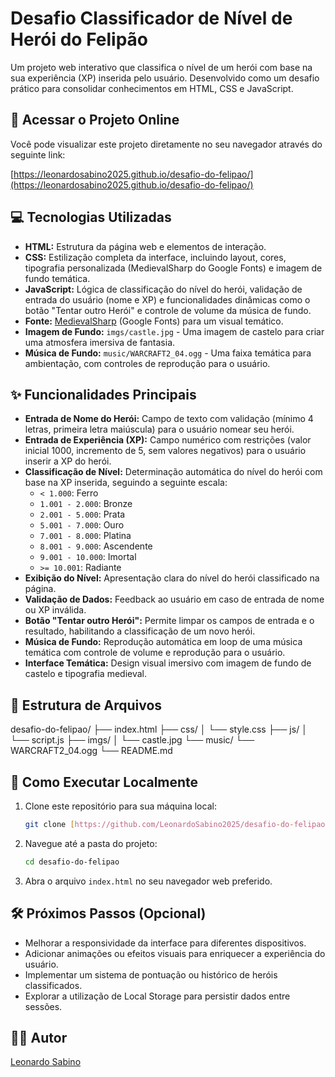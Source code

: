 # Desafio Classificador de Nível de Herói do Felipão

Um projeto web interativo que classifica o nível de um herói com base na sua experiência (XP) inserida pelo usuário. Desenvolvido como um desafio prático para consolidar conhecimentos em HTML, CSS e JavaScript.

## 🚀 Acessar o Projeto Online

Você pode visualizar este projeto diretamente no seu navegador através do seguinte link:

[https://leonardosabino2025.github.io/desafio-do-felipao/](https://leonardosabino2025.github.io/desafio-do-felipao/)

## 💻 Tecnologias Utilizadas

* **HTML:** Estrutura da página web e elementos de interação.
* **CSS:** Estilização completa da interface, incluindo layout, cores, tipografia personalizada (MedievalSharp do Google Fonts) e imagem de fundo temática.
* **JavaScript:** Lógica de classificação do nível do herói, validação de entrada do usuário (nome e XP) e funcionalidades dinâmicas como o botão "Tentar outro Herói" e controle de volume da música de fundo.
* **Fonte:** [MedievalSharp](https://fonts.googleapis.com/css2?family=MedievalSharp&display=swap) (Google Fonts) para um visual temático.
* **Imagem de Fundo:** `imgs/castle.jpg` - Uma imagem de castelo para criar uma atmosfera imersiva de fantasia.
* **Música de Fundo:** `music/WARCRAFT2_04.ogg` - Uma faixa temática para ambientação, com controles de reprodução para o usuário.

## ✨ Funcionalidades Principais

* **Entrada de Nome do Herói:** Campo de texto com validação (mínimo 4 letras, primeira letra maiúscula) para o usuário nomear seu herói.
* **Entrada de Experiência (XP):** Campo numérico com restrições (valor inicial 1000, incremento de 5, sem valores negativos) para o usuário inserir a XP do herói.
* **Classificação de Nível:** Determinação automática do nível do herói com base na XP inserida, seguindo a seguinte escala:
    * `< 1.000`: Ferro
    * `1.001 - 2.000`: Bronze
    * `2.001 - 5.000`: Prata
    * `5.001 - 7.000`: Ouro
    * `7.001 - 8.000`: Platina
    * `8.001 - 9.000`: Ascendente
    * `9.001 - 10.000`: Imortal
    * `>= 10.001`: Radiante
* **Exibição do Nível:** Apresentação clara do nível do herói classificado na página.
* **Validação de Dados:** Feedback ao usuário em caso de entrada de nome ou XP inválida.
* **Botão "Tentar outro Herói":** Permite limpar os campos de entrada e o resultado, habilitando a classificação de um novo herói.
* **Música de Fundo:** Reprodução automática em loop de uma música temática com controle de volume e reprodução para o usuário.
* **Interface Temática:** Design visual imersivo com imagem de fundo de castelo e tipografia medieval.

## 📂 Estrutura de Arquivos

desafio-do-felipao/
├── index.html
├── css/
│   └── style.css
├── js/
│   └── script.js
├── imgs/
│   └── castle.jpg
└── music/
└── WARCRAFT2_04.ogg
└── README.md

## 🚀 Como Executar Localmente

1.  Clone este repositório para sua máquina local:
    ```bash
    git clone [https://github.com/LeonardoSabino2025/desafio-do-felipao.git](https://github.com/LeonardoSabino2025/desafio-do-felipao.git)
    ```
2.  Navegue até a pasta do projeto:
    ```bash
    cd desafio-do-felipao
    ```
3.  Abra o arquivo `index.html` no seu navegador web preferido.

## 🛠️ Próximos Passos (Opcional)

* Melhorar a responsividade da interface para diferentes dispositivos.
* Adicionar animações ou efeitos visuais para enriquecer a experiência do usuário.
* Implementar um sistema de pontuação ou histórico de heróis classificados.
* Explorar a utilização de Local Storage para persistir dados entre sessões.

## 🧑‍💻 Autor

[Leonardo Sabino](https://github.com/LeonardoSabino2025)
